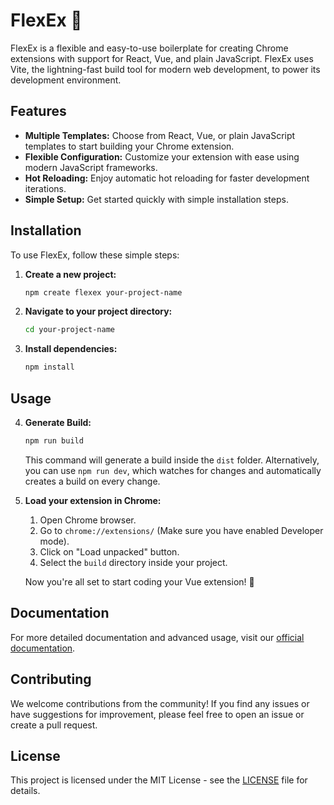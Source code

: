 # FlexEx 🚀

FlexEx is a flexible and easy-to-use boilerplate for creating Chrome extensions with support for React, Vue, and plain JavaScript.
FlexEx uses Vite, the lightning-fast build tool for modern web development, to power its development environment.

## Features

- **Multiple Templates:** Choose from React, Vue, or plain JavaScript templates to start building your Chrome extension.
- **Flexible Configuration:** Customize your extension with ease using modern JavaScript frameworks.
- **Hot Reloading:** Enjoy automatic hot reloading for faster development iterations.
- **Simple Setup:** Get started quickly with simple installation steps.

## Installation

To use FlexEx, follow these simple steps:

1. **Create a new project:**
   ```bash
   npm create flexex your-project-name
   ```

2. **Navigate to your project directory:**
   ```bash
   cd your-project-name
   ```

3. **Install dependencies:**
   ```bash
   npm install
   ```

## Usage

4. **Generate Build:**
   ```bash
   npm run build
   ```
   This command will generate a build inside the `dist` folder. Alternatively, you can use `npm run dev`, which watches for changes and automatically creates a build on every change.

5. **Load your extension in Chrome:**
   1. Open Chrome browser.
   2. Go to `chrome://extensions/` (Make sure you have enabled Developer mode).
   3. Click on "Load unpacked" button.
   4. Select the `build` directory inside your project.

   Now you're all set to start coding your Vue extension! 🎉

## Documentation

For more detailed documentation and advanced usage, visit our [official documentation](https://github.com/akii09/FlexEx#flexex-).

## Contributing

We welcome contributions from the community! If you find any issues or have suggestions for improvement, please feel free to open an issue or create a pull request.

## License

This project is licensed under the MIT License - see the [LICENSE](LICENSE) file for details.